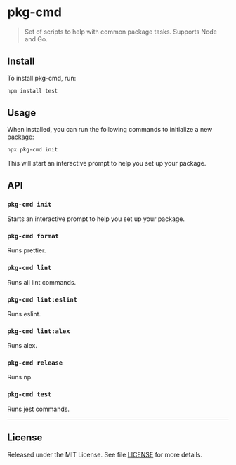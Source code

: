# pkg-cmd

> Set of scripts to help with common package tasks. Supports Node and Go.

## Install

To install pkg-cmd, run:

```sh
npm install test
```

## Usage

When installed, you can run the following commands to initialize a new package:

```sh
npx pkg-cmd init
```

This will start an interactive prompt to help you set up your package.

## API

### `pkg-cmd init`

Starts an interactive prompt to help you set up your package.

### `pkg-cmd format`

Runs prettier.

### `pkg-cmd lint`

Runs all lint commands.

### `pkg-cmd lint:eslint`

Runs eslint.

### `pkg-cmd lint:alex`

Runs alex.

### `pkg-cmd release`

Runs np.

### `pkg-cmd test`

Runs jest commands.

---

## License

Released under the MIT License. See file [LICENSE](./LICENSE) for more details.

<!-- pkg-cmd
	init
	build - runs esbuild
	watch - runs esbuild in watch mode
	test - runs all test:*
	lint - runs all lint:*
	format - run prettier
	update - update the pkg-cmd and run codemods

	test:jest - runs jest test
	test:playwright - runs playwright tests
	test:new - adds a new test? https://github.com/vercel/next.js/blob/canary/plopfile.js#L7
	lint:eslint - runs eslint
	lint:alex - alex -->

